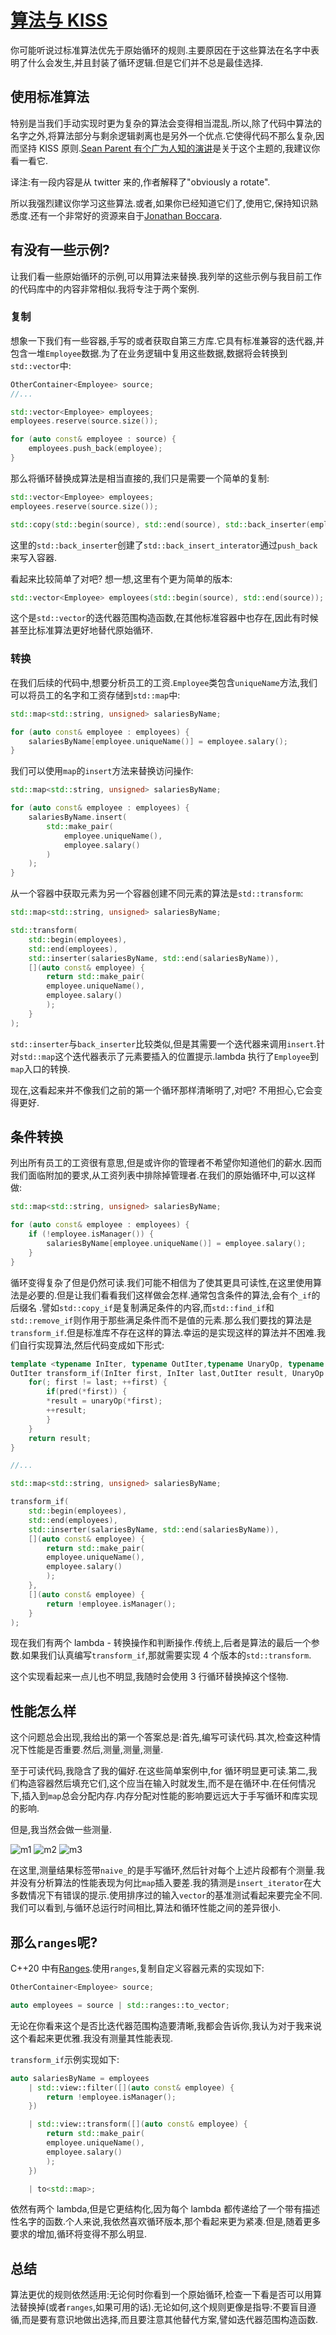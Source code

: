 # [算法与 KISS](https://arne-mertz.de/2019/05/algorithms-and-the-kiss-principle/)

你可能听说过标准算法优先于原始循环的规则.主要原因在于这些算法在名字中表明了什么会发生,并且封装了循环逻辑.但是它们并不总是最佳选择.

## 使用标准算法

特别是当我们手动实现时更为复杂的算法会变得相当混乱.所以,除了代码中算法的名字之外,将算法部分与剩余逻辑剥离也是另外一个优点.它使得代码不那么复杂,因而坚持 KISS 原则.[Sean Parent 有个广为人知的演讲](https://channel9.msdn.com/Events/GoingNative/2013/Cpp-Seasoning)是关于这个主题的,我建议你看一看它.

译注:有一段内容是从 twitter 来的,作者解释了"obviously a rotate".

所以我强烈建议你学习这些算法.或者,如果你已经知道它们了,使用它,保持知识熟悉度.还有一个非常好的资源来自于[Jonathan Boccara](https://www.youtube.com/watch?v=2olsGf6JIkU).

## 有没有一些示例?

让我们看一些原始循环的示例,可以用算法来替换.我列举的这些示例与我目前工作的代码库中的内容非常相似.我将专注于两个案例.

### 复制

想象一下我们有一些容器,手写的或者获取自第三方库.它具有标准兼容的迭代器,并包含一堆`Employee`数据.为了在业务逻辑中复用这些数据,数据将会转换到`std::vector`中:

```C++
OtherContainer<Employee> source;
//...

std::vector<Employee> employees;
employees.reserve(source.size());

for (auto const& employee : source) {
    employees.push_back(employee);
}
```

那么将循环替换成算法是相当直接的,我们只是需要一个简单的复制:

```C++
std::vector<Employee> employees;
employees.reserve(source.size());

std::copy(std::begin(source), std::end(source), std::back_inserter(emplyoees));
```

这里的`std::back_inserter`创建了`std::back_insert_interator`通过`push_back`来写入容器.

看起来比较简单了对吧? 想一想,这里有个更为简单的版本:

```C++
std::vector<Employee> employees(std::begin(source), std::end(source));
```

这个是`std::vector`的迭代器范围构造函数,在其他标准容器中也存在,因此有时候甚至比标准算法更好地替代原始循环.

### 转换

在我们后续的代码中,想要分析员工的工资.`Employee`类包含`uniqueName`方法,我们可以将员工的名字和工资存储到`std::map`中:

```C++
std::map<std::string, unsigned> salariesByName;

for (auto const& employee : employees) {
    salariesByName[employee.uniqueName()] = employee.salary();
}
```

我们可以使用`map`的`insert`方法来替换访问操作:

```C++
std::map<std::string, unsigned> salariesByName;

for (auto const& employee : employees) {
    salariesByName.insert(
        std::make_pair(
            employee.uniqueName(),
            employee.salary()
        )
    );
}
```

从一个容器中获取元素为另一个容器创建不同元素的算法是`std::transform`:

```C++
std::map<std::string, unsigned> salariesByName;

std::transform(
    std::begin(employees),
    std::end(employees),
    std::inserter(salariesByName, std::end(salariesByName)),
    [](auto const& employee) {
        return std::make_pair(
        employee.uniqueName(),
        employee.salary()
        );
    }
);
```

`std::inserter`与`back_inserter`比较类似,但是其需要一个迭代器来调用`insert`.针对`std::map`这个迭代器表示了元素要插入的位置提示.lambda 执行了`Employee`到`map`入口的转换.

现在,这看起来并不像我们之前的第一个循环那样清晰明了,对吧? 不用担心,它会变得更好.

## 条件转换

列出所有员工的工资很有意思,但是或许你的管理者不希望你知道他们的薪水.因而我们面临附加的要求,从工资列表中排除掉管理者.在我们的原始循环中,可以这样做:

```C++
std::map<std::string, unsigned> salariesByName;

for (auto const& employee : employees) {
    if (!employee.isManager()) {
        salariesByName[employee.uniqueName()] = employee.salary();
    }
}
```

循环变得复杂了但是仍然可读.我们可能不相信为了使其更具可读性,在这里使用算法是必要的.但是让我们看看我们这样做会怎样.通常包含条件的算法,会有个`_if`的后缀名
.譬如`std::copy_if`是复制满足条件的内容,而`std::find_if`和`std::remove_if`则作用于那些满足条件而不是值的元素.那么我们要找的算法是`transform_if`.但是标准库不存在这样的算法.幸运的是实现这样的算法并不困难.我们自行实现算法,然后代码变成如下形式:

```C++
template <typename InIter, typename OutIter,typename UnaryOp, typename Pred>
OutIter transform_if(InIter first, InIter last,OutIter result, UnaryOp unaryOp, Pred pred) {
    for(; first != last; ++first) {
        if(pred(*first)) {
        *result = unaryOp(*first);
        ++result;
        }
    }
    return result;
}

//...

std::map<std::string, unsigned> salariesByName;

transform_if(
    std::begin(employees),
    std::end(employees),
    std::inserter(salariesByName, std::end(salariesByName)),
    [](auto const& employee) {
        return std::make_pair(
        employee.uniqueName(),
        employee.salary()
        );
    },
    [](auto const& employee) {
        return !employee.isManager();
    }
);
```

现在我们有两个 lambda - 转换操作和判断操作.传统上,后者是算法的最后一个参数.如果我们认真编写`transform_if`,那就需要实现 4 个版本的`std::transform`.

这个实现看起来一点儿也不明显,我随时会使用 3 行循环替换掉这个怪物.

## 性能怎么样

这个问题总会出现,我给出的第一个答案总是:首先,编写可读代码.其次,检查这种情况下性能是否重要.然后,测量,测量,测量.

至于可读代码,我隐含了我的偏好.在这些简单案例中,for 循环明显更可读.第二,我们构造容器然后填充它们,这个应当在输入时就发生,而不是在循环中.在任何情况下,插入到`map`总会分配内存.内存分配对性能的影响要远远大于手写循环和库实现的影响.

但是,我当然会做一些测量.

![m1](https://arne-mertz.de/blog/wp-content/uploads/2019/05/copy.png)
![m2](https://arne-mertz.de/blog/wp-content/uploads/2019/05/transform.png)
![m3](https://arne-mertz.de/blog/wp-content/uploads/2019/05/transform_if.png)

在这里,测量结果标签带`naive_`的是手写循环,然后针对每个上述片段都有个测量.我并没有分析算法的性能表现为何比`map`插入要差.我的猜测是`insert_iterator`在大多数情况下有错误的提示.使用排序过的输入`vector`的基准测试看起来要完全不同.我们可以看到,与循环总运行时间相比,算法和循环性能之间的差异很小.

## 那么`ranges`呢?

C++20 中有[Ranges](https://arne-mertz.de/2017/01/ranges-stl-next-level/).使用`ranges`,复制自定义容器元素的实现如下:

```C++
OtherContainer<Employee> source;

auto employees = source | std::ranges::to_vector;
```

无论在你看来这个是否比迭代器范围构造要清晰,我都会告诉你,我认为对于我来说这个看起来更优雅.我没有测量其性能表现.

`transform_if`示例实现如下:

```C++
auto salariesByName = employees
    | std::view::filter([](auto const& employee) {
        return !employee.isManager();
    })

    | std::view::transform([](auto const& employee) {
        return std::make_pair(
        employee.uniqueName(),
        employee.salary()
        );
    })

    | to<std::map>;
```

依然有两个 lambda,但是它更结构化,因为每个 lambda 都传递给了一个带有描述性名字的函数.个人来说,我依然喜欢循环版本,那个看起来更为紧凑.但是,随着更多要求的增加,循环将变得不那么明显.

## 总结

算法更优的规则依然适用:无论何时你看到一个原始循环,检查一下看是否可以用算法替换掉(或者`ranges`,如果可用的话).无论如何,这个规则更像是指导:不要盲目遵循,而是要有意识地做出选择,而且要注意其他替代方案,譬如迭代器范围构造函数.
